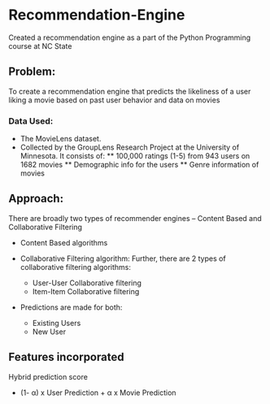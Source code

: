 # Recommendation-Engine
Created a recommendation engine as a part of the Python Programming course at NC State

## Problem:
To create a recommendation engine that predicts the likeliness of a user liking a movie based on past user behavior and data on movies

### Data Used:
* The MovieLens dataset.
* Collected by the GroupLens Research Project at the University of Minnesota. It consists of:
** 100,000 ratings (1-5) from 943 users on 1682 movies
** Demographic info for the users
** Genre information of movies

## Approach:
There are broadly two types of recommender engines – Content Based and Collaborative Filtering
* Content Based algorithms 
* Collaborative Filtering algorithm: Further, there are 2 types of collaborative filtering algorithms:
  * User-User Collaborative filtering 
  * Item-Item Collaborative filtering

* Predictions are made for both:
  * Existing Users
  * New User

## Features incorporated

Hybrid prediction score
* (1- α) x User Prediction + α x Movie Prediction
